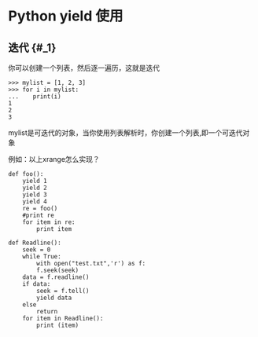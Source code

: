 # Python yield 使用

## 迭代 {#_1}

你可以创建一个列表，然后逐一遍历，这就是迭代

```
>>> mylist = [1, 2, 3]
>>> for i in mylist:
...    print(i)
1
2
3
```

mylist是可迭代的对象，当你使用列表解析时，你创建一个列表,即一个可迭代对象

  


例如：以上xrange怎么实现？

```
def foo():
    yield 1
    yield 2
    yield 3
    yield 4
    re = foo()
    #print re
    for item in re:
        print item
```

```
def Readline():
    seek = 0
    while True:
        with open("test.txt",'r') as f:
        f.seek(seek)
    data = f.readline()
    if data:
        seek = f.tell()
        yield data
    else
        return
    for item in Readline():
        print (item)
```



